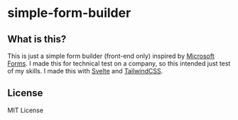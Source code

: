 # simple-form-builder

## What is this?

This is just a simple form builder (front-end only) inspired by [Microsoft Forms](https://forms.office.com/). I made this for technical test on a company, so this intended just test of my skills. I made this with [Svelte](https://svelte.dev/) and [TailwindCSS](https://tailwindcss.com/).

## License

MIT License
